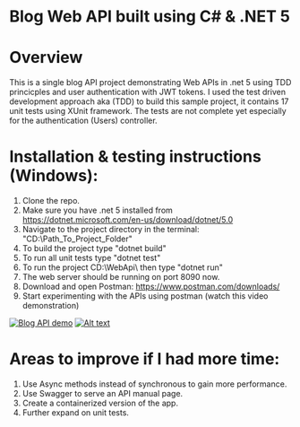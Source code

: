 # Blog Web API built using C# & .NET 5
# Overview
This is a single blog API project demonstrating Web APIs in .net 5 using TDD princicples and user authentication with JWT tokens. 
I used the test driven development approach aka (TDD) to build this sample project, it contains 17 unit tests using XUnit framework.
The tests are not complete yet especially for the authentication (Users) controller.

# Installation & testing instructions (Windows):
1. Clone the repo.
2. Make sure you have .net 5 installed from https://dotnet.microsoft.com/en-us/download/dotnet/5.0
3. Navigate to the project directory in the terminal: "CD:\Path_To_Project_Folder"
4. To build the project type "dotnet build"
5. To run all unit tests type "dotnet test"
6. To run the project CD:\WebApi\ then type "dotnet run"
7. The web server should be running on port 8090 now.
8. Download and open Postman: https://www.postman.com/downloads/
9. Start experimenting with the APIs using postman (watch this video demonstration) 

[![Blog API demo](https://img.youtube.com/vi/JjeA7AfE8Yc/0.jpg)](https://www.youtube.com/watch?v=JjeA7AfE8Yc)
[![Alt text](https://img.youtube.com/vi/JjeA7AfE8Yc/0.jpg)](https://www.youtube.com/watch?v=JjeA7AfE8Yc)


# Areas to improve if I had more time:
1. Use Async methods instead of synchronous to gain more performance.
2. Use Swagger to serve an API manual page.
3. Create a containerized version of the app.
4. Further expand on unit tests.
